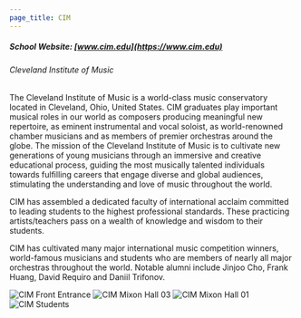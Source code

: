 ```yaml
---
page_title: CIM
---
```


##### School Website: [www.cim.edu](https://www.cim.edu)

###### Cleveland Institute of Music

The Cleveland Institute of Music is a world-class music conservatory located in Cleveland, Ohio, United States. CIM graduates play important musical roles in our world as composers producing meaningful new repertoire, as eminent instrumental and vocal soloist, as world-renowned chamber musicians and as members of premier orchestras around the globe. The mission of the
Cleveland Institute of Music is to cultivate new generations of young musicians through an immersive and creative educational process, guiding the most musically talented individuals towards fulfilling careers that engage diverse and global audiences, stimulating the understanding and love of music throughout the world.
 
CIM has assembled a dedicated faculty of international acclaim committed to leading students to the highest professional standards. These practicing artists/teachers pass on a wealth of knowledge and wisdom to their students.
 
CIM has cultivated many major international music competition winners, world-famous musicians and students who are members of nearly all major orchestras throughout the world. Notable alumni include Jinjoo Cho, Frank Huang, David Requiro and Daniil Trifonov.


![CIM Front Entrance](/img/cim-front-entrance.jpg)
![CIM Mixon Hall 03](/img/mixon-hall-03.jpg)
![CIM Mixon Hall 01](/img/mixon-hall-01.jpg)
![CIM Students](/img/cim-students.jpg)
